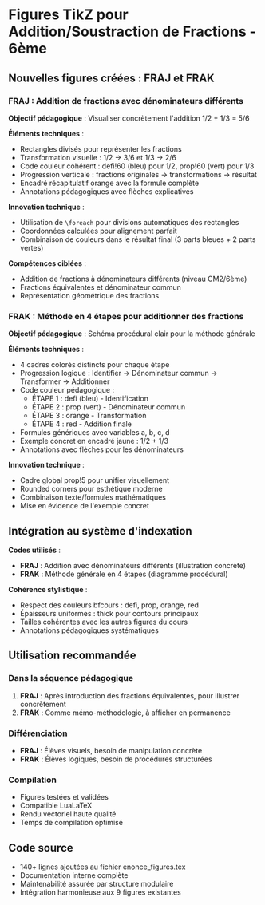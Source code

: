 # Figures TikZ pour Addition/Soustraction de Fractions - 6ème

## Nouvelles figures créées : FRAJ et FRAK

### FRAJ : Addition de fractions avec dénominateurs différents
**Objectif pédagogique** : Visualiser concrètement l'addition 1/2 + 1/3 = 5/6

**Éléments techniques** :
- Rectangles divisés pour représenter les fractions
- Transformation visuelle : 1/2 → 3/6 et 1/3 → 2/6
- Code couleur cohérent : defi!60 (bleu) pour 1/2, prop!60 (vert) pour 1/3
- Progression verticale : fractions originales → transformations → résultat
- Encadré récapitulatif orange avec la formule complète
- Annotations pédagogiques avec flèches explicatives

**Innovation technique** :
- Utilisation de `\foreach` pour divisions automatiques des rectangles
- Coordonnées calculées pour alignement parfait
- Combinaison de couleurs dans le résultat final (3 parts bleues + 2 parts vertes)

**Compétences ciblées** :
- Addition de fractions à dénominateurs différents (niveau CM2/6ème)
- Fractions équivalentes et dénominateur commun
- Représentation géométrique des fractions

### FRAK : Méthode en 4 étapes pour additionner des fractions
**Objectif pédagogique** : Schéma procédural clair pour la méthode générale

**Éléments techniques** :
- 4 cadres colorés distincts pour chaque étape
- Progression logique : Identifier → Dénominateur commun → Transformer → Additionner
- Code couleur pédagogique :
  - ÉTAPE 1 : defi (bleu) - Identification
  - ÉTAPE 2 : prop (vert) - Dénominateur commun  
  - ÉTAPE 3 : orange - Transformation
  - ÉTAPE 4 : red - Addition finale
- Formules génériques avec variables a, b, c, d
- Exemple concret en encadré jaune : 1/2 + 1/3
- Annotations avec flèches pour les dénominateurs

**Innovation technique** :
- Cadre global prop!5 pour unifier visuellement
- Rounded corners pour esthétique moderne
- Combinaison texte/formules mathématiques
- Mise en évidence de l'exemple concret

## Intégration au système d'indexation

**Codes utilisés** :
- **FRAJ** : Addition avec dénominateurs différents (illustration concrète)
- **FRAK** : Méthode générale en 4 étapes (diagramme procédural)

**Cohérence stylistique** :
- Respect des couleurs bfcours : defi, prop, orange, red
- Épaisseurs uniformes : thick pour contours principaux
- Tailles cohérentes avec les autres figures du cours
- Annotations pédagogiques systématiques

## Utilisation recommandée

### Dans la séquence pédagogique
1. **FRAJ** : Après introduction des fractions équivalentes, pour illustrer concrètement
2. **FRAK** : Comme mémo-méthodologie, à afficher en permanence

### Différenciation
- **FRAJ** : Élèves visuels, besoin de manipulation concrète
- **FRAK** : Élèves logiques, besoin de procédures structurées

### Compilation
- Figures testées et validées
- Compatible LuaLaTeX
- Rendu vectoriel haute qualité
- Temps de compilation optimisé

## Code source
- 140+ lignes ajoutées au fichier enonce_figures.tex
- Documentation interne complète
- Maintenabilité assurée par structure modulaire
- Intégration harmonieuse aux 9 figures existantes